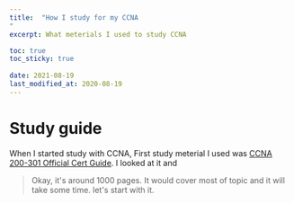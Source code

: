 ```yaml
---
title:  "How I study for my CCNA
"
excerpt: What meterials I used to study CCNA

toc: true
toc_sticky: true
 
date: 2021-08-19
last_modified_at: 2020-08-19
---
```



# Study guide
When I started study with CCNA, First study meterial I used was [CCNA 200-301 Official Cert Guide](https://www.ciscopress.com/store/ccna-200-301-official-cert-guide-library-premium-edition-9780136755494). I looked at it and 
>Okay, it's around 1000 pages. It would cover most of topic and it will take some time. let's start with it.

